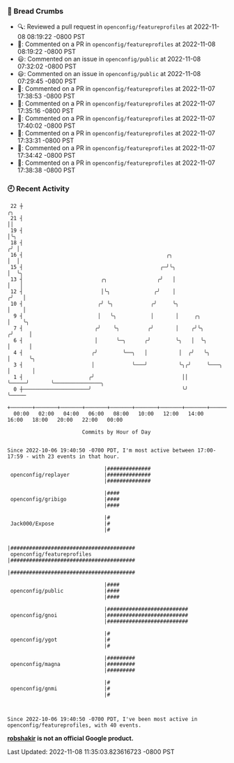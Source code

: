 ### 🍞 Bread Crumbs

 * 🔍: Reviewed a pull request in  `openconfig/featureprofiles` at 2022-11-08 08:19:22 -0800 PST
 * 💬: Commented on a PR in  `openconfig/featureprofiles` at 2022-11-08 08:19:22 -0800 PST
 * 😃: Commented on an issue in `openconfig/public` at 2022-11-08 07:32:02 -0800 PST
 * 😃: Commented on an issue in `openconfig/public` at 2022-11-08 07:29:45 -0800 PST
 * 💬: Commented on a PR in  `openconfig/featureprofiles` at 2022-11-07 17:38:53 -0800 PST
 * 💬: Commented on a PR in  `openconfig/featureprofiles` at 2022-11-07 17:35:16 -0800 PST
 * 💬: Commented on a PR in  `openconfig/featureprofiles` at 2022-11-07 17:40:02 -0800 PST
 * 💬: Commented on a PR in  `openconfig/featureprofiles` at 2022-11-07 17:33:31 -0800 PST
 * 💬: Commented on a PR in  `openconfig/featureprofiles` at 2022-11-07 17:34:42 -0800 PST
 * 💬: Commented on a PR in  `openconfig/featureprofiles` at 2022-11-07 17:38:38 -0800 PST

### 🕘 Recent Activity
```
 22 ┼                                                                        ╭╮
 21 ┤                                                                        ││
 19 ┤                                                                        │╰╮
 18 ┤                                                                       ╭╯ │
 16 ┤                                              ╭╮                       │  │
 15 ┤                                            ╭─╯╰╮                      │  ╰╮
 13 ┤                         ╭╮                ╭╯   │                      │   │
 12 ┤                         │╰╮              ╭╯    │                     ╭╯   │
 10 ┤                        ╭╯ ╰╮            ╭╯     ╰╮                    │    │
  9 ┤                        │   ╰╮           │       │     ╭╮             │    ╰╮
  7 ┤                       ╭╯    ╰╮         ╭╯       │    ╭╯╰╮           ╭╯     │
  6 ┤                       │      ╰─╮      ╭╯        ╰╮   │  ╰╮          │      │
  4 ┤                      ╭╯        ╰──╮   │          │  ╭╯   ╰╮         │      ╰╮
  3 ┤                      │            ╰───╯          ╰╮╭╯     ╰───╮     │       │
  1 ┤                     ╭╯                            ││          ╰─────╯       ╰───────────────╮
  0 ┼─────────────────────╯                             ╰╯                                        ╰─────
    +───────+───────+───────+───────+───────+───────+───────+───────+───────+───────+───────+───────+────
  00:00   02:00   04:00   06:00   08:00   10:00   12:00   14:00   16:00   18:00   20:00   22:00   00:00   

						Commits by Hour of Day


Since 2022-10-06 19:40:50 -0700 PDT, I'm most active between 17:00-17:59 - with 23 events in that hour.

```



```
                               |##############
 openconfig/replayer           |##############
                               |##############

                               |####
 openconfig/gribigo            |####
                               |####

                               |#
 Jack000/Expose                |#
                               |#

                               |########################################
 openconfig/featureprofiles    |########################################
                               |########################################

                               |####
 openconfig/public             |####
                               |####

                               |##########################
 openconfig/gnoi               |##########################
                               |##########################

                               |#
 openconfig/ygot               |#
                               |#

                               |#########
 openconfig/magna              |#########
                               |#########

                               |#
 openconfig/gnmi               |#
                               |#



Since 2022-10-06 19:40:50 -0700 PDT, I've been most active in openconfig/featureprofiles, with 40 events.

```
**[robshakir](mailto:robjs@google.com) is not an official Google product.**  


Last Updated: 2022-11-08 11:35:03.823616723 -0800 PST
